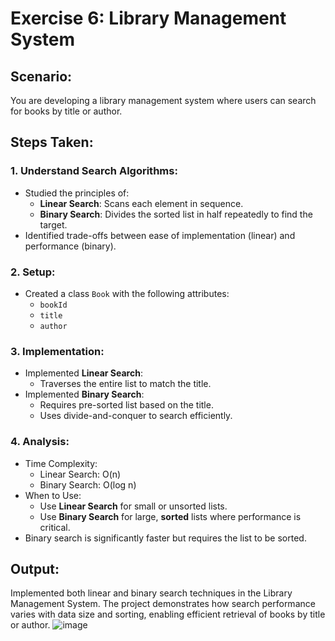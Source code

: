 # Exercise 6: Library Management System

## Scenario:
You are developing a library management system where users can search for books by title or author.

## Steps Taken:

### 1. Understand Search Algorithms:
- Studied the principles of:
  - **Linear Search**: Scans each element in sequence.
  - **Binary Search**: Divides the sorted list in half repeatedly to find the target.
- Identified trade-offs between ease of implementation (linear) and performance (binary).

### 2. Setup:
- Created a class `Book` with the following attributes:
  - `bookId`
  - `title`
  - `author`

### 3. Implementation:
- Implemented **Linear Search**:
  - Traverses the entire list to match the title.
- Implemented **Binary Search**:
  - Requires pre-sorted list based on the title.
  - Uses divide-and-conquer to search efficiently.

### 4. Analysis:
- Time Complexity:
  - Linear Search: O(n)
  - Binary Search: O(log n)
- When to Use:
  - Use **Linear Search** for small or unsorted lists.
  - Use **Binary Search** for large, **sorted** lists where performance is critical.
- Binary search is significantly faster but requires the list to be sorted.

## Output:
Implemented both linear and binary search techniques in the Library Management System. The project demonstrates how search performance varies with data size and sorting, enabling efficient retrieval of books by title or author.
![image](https://github.com/user-attachments/assets/34ef4fd5-3f8b-4d47-9ef6-0c35e46c935c)

